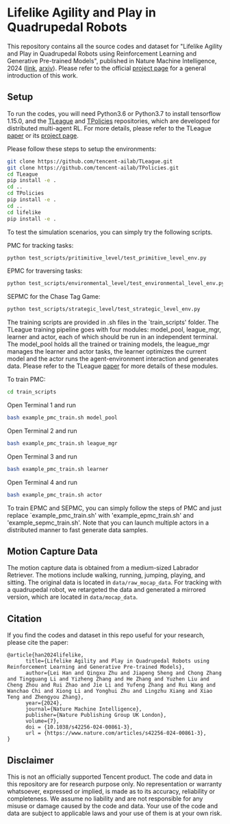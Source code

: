 # Lifelike Agility and Play in Quadrupedal Robots
This repository contains all the source codes and dataset for "Lifelike Agility and Play in Quadrupedal Robots using Reinforcement Learning and Generative Pre-trained Models", published in Nature Machine Intelligence, 2024 ([link](https://www.nature.com/articles/s42256-024-00861-3), [arxiv](https://arxiv.org/abs/2308.15143)). Please refer to the official [project page](https://tencent-roboticsx.github.io/lifelike-agility-and-play/) for a general introduction of this work. 

## Setup
To run the codes, you will need Python3.6 or Python3.7 to install tensorflow 1.15.0, and the [TLeague](https://github.com/tencent-ailab/tleague) and [TPolicies](https://github.com/tencent-ailab/TPolicies) repositories, which are developed for distributed multi-agent RL.
For more details, please refer to the TLeague [paper](https://arxiv.org/abs/2011.12895) or its [project page](https://github.com/tencent-ailab/tleague_projpage).

Please follow these steps to setup the environments:

```sh
git clone https://github.com/tencent-ailab/TLeague.git
git clone https://github.com/tencent-ailab/TPolicies.git
cd TLeague
pip install -e .
cd ..
cd TPolicies
pip install -e .
cd ..
cd lifelike
pip install -e .
```

To test the simulation scenarios, you can simply try the following scripts.

PMC for tracking tasks:

```sh
python test_scripts/pritimitive_level/test_primitive_level_env.py
```

EPMC for traversing tasks:

```sh
python test_scripts/environmental_level/test_environmental_level_env.py
```

SEPMC for the Chase Tag Game:

```sh
python test_scripts/strategic_level/test_strategic_level_env.py
```

The training scripts are provided in .sh files in the `train_scripts' folder. The TLeague training pipeline goes with four modules: model_pool, league_mgr, learner and actor, each of which should be run in an independent terminal. The model_pool holds all the trained or training models, the league_mgr manages the learner and actor tasks, the learner optimizes the current model and the actor runs the agent-environment interaction and generates data. Please refer to the TLeague [paper](https://arxiv.org/abs/2011.12895) for more details of these modules.

To train PMC:

```sh
cd train_scripts
```

Open Terminal 1 and run
```sh
bash example_pmc_train.sh model_pool
```

Open Terminal 2 and run
```sh
bash example_pmc_train.sh league_mgr
```

Open Terminal 3 and run
```sh
bash example_pmc_train.sh learner
```

Open Terminal 4 and run
```sh
bash example_pmc_train.sh actor
```

To train EPMC and SEPMC, you can simply follow the steps of PMC and just replace `example_pmc_train.sh' with 'example_epmc_train.sh' and 'example_sepmc_train.sh'. Note that you can launch multiple actors in a distributed manner to fast generate data samples.

## Motion Capture Data
The motion capture data is obtained from a medium-sized Labrador Retriever. The motions include walking, running, jumping, playing, and sitting. The original data is located in `data/raw_mocap_data`. For tracking with a quadrupedal robot, we retargeted the data and generated a mirrored version, which are located in `data/mocap_data`.

## Citation

If you find the codes and dataset in this repo useful for your research, please cite the paper:
```
@article{han2024lifelike,
      title={Lifelike Agility and Play in Quadrupedal Robots using Reinforcement Learning and Generative Pre-trained Models}, 
      author={Lei Han and Qingxu Zhu and Jiapeng Sheng and Chong Zhang and Tingguang Li and Yizheng Zhang and He Zhang and Yuzhen Liu and Cheng Zhou and Rui Zhao and Jie Li and Yufeng Zhang and Rui Wang and Wanchao Chi and Xiong Li and Yonghui Zhu and Lingzhu Xiang and Xiao Teng and Zhengyou Zhang},
      year={2024},
      journal={Nature Machine Intelligence},
      publisher={Nature Publishing Group UK London},
      volume={7},
      doi = {10.1038/s42256-024-00861-3},
      url = {https://www.nature.com/articles/s42256-024-00861-3},
}

```
## Disclaimer
 
This is not an officially supported Tencent product. The code and data in this repository are for research purpose only. No representation or warranty whatsoever, expressed or implied, is made as to its accuracy, reliability or completeness. We assume no liability and are not responsible for any misuse or damage caused by the code and data. Your use of the code and data are subject to applicable laws and your use of them is at your own risk.
